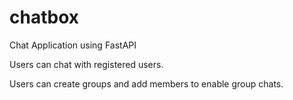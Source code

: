 # chatbox
Chat Application using FastAPI

Users can chat with registered users.

Users can create groups and add members to enable group chats.

